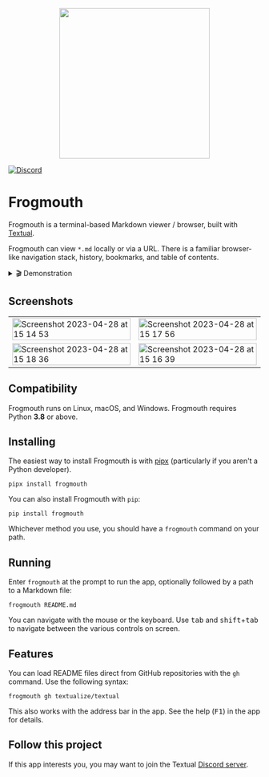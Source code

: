 
<p align="center">
  <img src="https://user-images.githubusercontent.com/554369/234892488-856f9da7-7b82-4429-ac35-0d0545bf0d24.png"  width="300" align="center"/>
</p>

[![Discord](https://img.shields.io/discord/1026214085173461072)](https://discord.gg/Enf6Z3qhVr)



# Frogmouth


Frogmouth is a terminal-based Markdown viewer / browser, built with [Textual](https://github.com/Textualize/textual).

Frogmouth can view `*.md` locally or via a URL.
There is a familiar browser-like navigation stack, history, bookmarks, and table of contents.

<details>  
  <summary> 🎬 Demonstration </summary>
  <hr>

A quick video tour of Frogmouth.




https://user-images.githubusercontent.com/554369/235305502-2699a70e-c9a6-495e-990e-67606d84bbfa.mp4

(thanks [Screen Studio](https://www.screen.studio/))


</details>

## Screenshots

<table>

<tr>
<td>
<img width="100%" align="left" alt="Screenshot 2023-04-28 at 15 14 53" src="https://user-images.githubusercontent.com/554369/235172015-555565a0-3df0-4e5d-b621-23e84fec82a3.png">
</td>

<td>
<img width="100%" align="right" alt="Screenshot 2023-04-28 at 15 17 56" src="https://user-images.githubusercontent.com/554369/235172990-54460daf-baf4-4e02-aa22-9cec58d15315.png">
</td>
</tr>

<tr>

<td>
<img width="100%" alt="Screenshot 2023-04-28 at 15 18 36" src="https://user-images.githubusercontent.com/554369/235173115-012e35fa-d737-4794-a696-0d5cb0b68490.png">
</td>

<td>
<img width="100%" alt="Screenshot 2023-04-28 at 15 16 39" src="https://user-images.githubusercontent.com/554369/235173418-58c23583-3fb3-4ff1-a723-10fa607cdd48.png">
</td>

</tr>

</table>


## Compatibility

Frogmouth runs on Linux, macOS, and Windows. Frogmouth requires Python **3.8** or above.


## Installing

The easiest way to install Frogmouth is with [pipx](https://pypa.github.io/pipx/) (particularly if you aren't a Python developer).

```
pipx install frogmouth
```

You can also install Frogmouth with `pip`:

```
pip install frogmouth
```

Whichever method you use, you should have a `frogmouth` command on your path.

## Running

Enter `frogmouth` at the prompt to run the app, optionally followed by a path to a Markdown file:

```
frogmouth README.md
```

You can navigate with the mouse or the keyboard.
Use <kbd>tab</kbd> and <kbd>shift</kbd>+<kbd>tab</kbd> to navigate between the various controls on screen.

## Features

You can load README files direct from GitHub repositories with the `gh` command.
Use the following syntax:

```
frogmouth gh textualize/textual
```

This also works with the address bar in the app.
See the help (<kbd>F1</kbd>) in the app for details.

## Follow this project

If this app interests you, you may want to join the Textual [Discord server](https://discord.gg/Enf6Z3qhVr).
